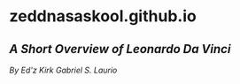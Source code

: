 # zeddnasaskool.github.io #
## *A Short Overview of Leonardo Da Vinci* ##
*By Ed'z Kirk Gabriel S. Laurio*
